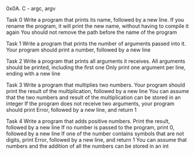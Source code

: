 0x0A. C - argc, argv

Task 0
Write a program that prints its name, followed by a new line.
If you rename the program, it will print the new name, without having to compile it again
You should not remove the path before the name of the program

Task 1
Write a program that prints the number of arguments passed into it.
Your program should print a number, followed by a new line

Task 2
Write a program that prints all arguments it receives.
All arguments should be printed, including the first one
Only print one argument per line, ending with a new line

Task 3
Write a program that multiplies two numbers.
Your program should print the result of the multiplication, followed by a new line
You can assume that the two numbers and result of the multiplication can be stored in an integer
If the program does not receive two arguments, your program should print Error, followed by a new line, and return 1

Task 4
Write a program that adds positive numbers.
Print the result, followed by a new line
If no number is passed to the program, print 0, followed by a new line
If one of the number contains symbols that are not digits, print Error, followed by a new line, and return 1
You can assume that numbers and the addition of all the numbers can be stored in an int
